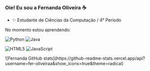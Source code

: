 ### Oie! Eu sou a Fernanda Oliveira ☕




- ✨ Estudante de Ciências da Computação / 4° Período


No momento estou aprendendo:

![Python](https://img.shields.io/badge/python-3670A0?style=for-the-badge&logo=python&logoColor=ffdd54)
![Java](https://img.shields.io/badge/java-%23ED8B00.svg?style=for-the-badge&logo=openjdk&logoColor=white)

![HTML5](https://img.shields.io/badge/html5-%23E34F26.svg?style=for-the-badge&logo=html5&logoColor=white)
![JavaScript](https://img.shields.io/badge/javascript-%23323330.svg?style=for-the-badge&logo=javascript&logoColor=%23F7DF1E)


</div>
![Fernanda GitHub stats](https://github-readme-stats.vercel.app/api?username=fer-oliveiraa&show_icons=true&theme=radical)
